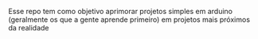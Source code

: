 Esse repo tem como objetivo aprimorar projetos simples em arduino (geralmente os que a gente aprende primeiro)
em projetos mais próximos da realidade

